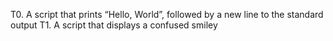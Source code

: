 T0. A script that prints “Hello, World”, followed by a new line to the standard output
T1. A script that displays a confused smiley
